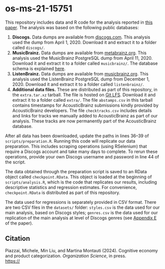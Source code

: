 # os-ms-21-15751

This repository includes data and R code for the analysis reported in [this paper](). The analysis was based on the following public databases:

1. **Discogs.** Data dumps are available from [discogs.com](https://data.discogs.com/). This analysis used the dump from April 1, 2020. Download it and extract it to a folder called `discogs/`.
2. **MusicBrainz.** Data dumps are available from [metabrainz.org](https://metabrainz.org/datasets). This analysis used the MusicBrainz PostgreSQL dump from April 11, 2020. Download it and extract it to a folder called `musicbrainz/`. The database schema is explained [here](https://musicbrainz.org/doc/MusicBrainz_Database/Schema).
3. **ListenBrainz.** Data dumps are available from [musicbrainz.org](https://metabrainz.org/datasets). This analysis used the ListenBrainz PostgreSQL dump from December 1, 2020. Download it and extract it to a folder called `listenbrainz/`.
4. **Additional data files.** These are distributed as part of this repository, in the `extra.tar.xz` tarball. The file is hosted on [Git LFS](https://git-lfs.com/). Download it and extract it to a folder called `extra/`. The file `abstamps.csv` in this tarball contains timestamps for AcousticBrainz submissions kindly provided by AcousticBrainz developers. The file `checktracks.csv` includes details and links for tracks we manually added to AcousticBrainz as part of our analysis. These tracks are now permanently part of the AcousticBrainz database.

After all data has been downloaded, update the paths in lines 36–39 of `scripts/preparation.R`. Running this code will replicate our data preparation. This includes scraping operations (using RSelenium) that require a Discogs account and take many days to complete. To rerun these operations, provide your own Discogs username and password in line 44 of the script.

The data obtained through the preparation script is saved to an RData object called `checkpoint.RData`. This object is loaded at the beginning of `scripts/analysis.R`, which is the code that replicates our results, including descriptive statistics and regression estimates. For convenience, `checkpoint.RData` is distributed as part of this repository.

The data used for regressions is separately provided in CSV format. There are two CSV files in the `datasets/` folder: `styles.csv` is the data used for our main analysis, based on Discogs styles; `genres.csv` is the data used for our replication of the main analysis at level of Discogs genres (see [Appendix E]() of the paper).

## Citation

Piazzai, Michele, Min Liu, and Martina Montauti (2024). Cognitive economy and product categorization. _Organization Science_, in press.  
<https://>
